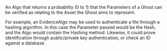 An Algo that returns a probability (0 to 1) that the Parameters of a Ghost can be verified as relating to the Asset the Ghost aims to represent. 

For example, an EvidenceAlgo may be used to authenticate a file through a hashing algorithm.  In this case the Parameter passed would be the Hash, and the Algo would contain the Hashing method.  Likewise, it could prove identification through public/private key authentication, or check an ID against a database.
